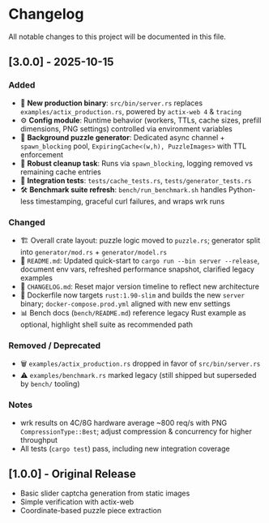 # Changelog

All notable changes to this project will be documented in this file.

## [3.0.0] - 2025-10-15

### Added

- 🚀 **New production binary**: `src/bin/server.rs` replaces `examples/actix_production.rs`, powered by `actix-web 4` & `tracing`
- ⚙️ **Config module**: Runtime behavior (workers, TTLs, cache sizes, prefill dimensions, PNG settings) controlled via environment variables
- 🔁 **Background puzzle generator**: Dedicated async channel + `spawn_blocking` pool, `ExpiringCache<(w,h), PuzzleImages>` with TTL enforcement
- 🧹 **Robust cleanup task**: Runs via `spawn_blocking`, logging removed vs remaining cache entries
- 🧪 **Integration tests**: `tests/cache_tests.rs`, `tests/generator_tests.rs`
- 🛠️ **Benchmark suite refresh**: `bench/run_benchmark.sh` handles Python-less timestamping, graceful curl failures, and wraps wrk runs

### Changed

- 🏗️ Overall crate layout: puzzle logic moved to `puzzle.rs`; generator split into `generator/mod.rs` + `generator/model.rs`
- 🧱 `README.md`: Updated quick-start to `cargo run --bin server --release`, document env vars, refreshed performance snapshot, clarified legacy examples
- 🧾 `CHANGELOG.md`: Reset major version timeline to reflect new architecture
- 🐋 Dockerfile now targets `rust:1.90-slim` and builds the new `server` binary; `docker-compose.prod.yml` aligned with new env settings
- 📊 Bench docs (`bench/README.md`) reference legacy Rust example as optional, highlight shell suite as recommended path

### Removed / Deprecated

- 🗑️ `examples/actix_production.rs` dropped in favor of `src/bin/server.rs`
- ⚠️ `examples/benchmark.rs` marked legacy (still shipped but superseded by `bench/` tooling)

### Notes

- wrk results on 4C/8G hardware average ~800 req/s with PNG `CompressionType::Best`; adjust compression & concurrency for higher throughput
- All tests (`cargo test`) pass, including new integration coverage


## [1.0.0] - Original Release

- Basic slider captcha generation from static images
- Simple verification with actix-web
- Coordinate-based puzzle piece extraction
